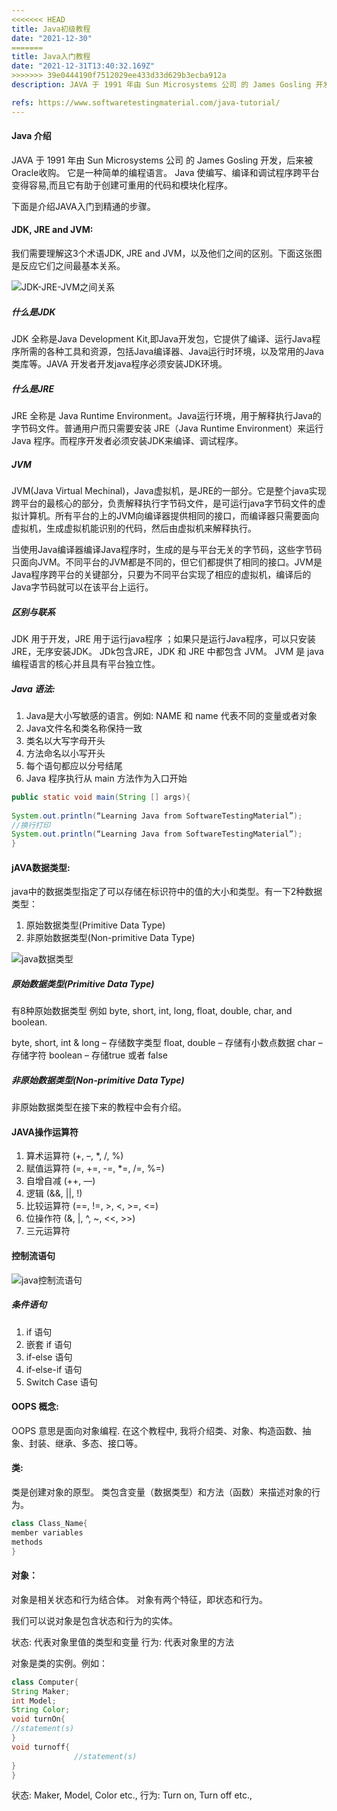 ```yaml
---
<<<<<<< HEAD
title: Java初级教程
date: "2021-12-30"
=======
title: Java入门教程
date: "2021-12-31T13:40:32.169Z"
>>>>>>> 39e0444190f7512029ee433d33d629b3ecba912a
description: JAVA 于 1991 年由 Sun Microsystems 公司 的 James Gosling 开发，后来被Oracle收购。 它是一种简单的编程语言。 Java 使编写、编译和调试程序跨平台变得容易,而且它有助于创建可重用的代码和模块化程序。

refs: https://www.softwaretestingmaterial.com/java-tutorial/
---
```


#### Java 介绍

JAVA 于 1991 年由 Sun Microsystems 公司 的 James Gosling 开发，后来被Oracle收购。 它是一种简单的编程语言。 Java 使编写、编译和调试程序跨平台变得容易,而且它有助于创建可重用的代码和模块化程序。

下面是介绍JAVA入门到精通的步骤。

#### JDK, JRE and JVM:
我们需要理解这3个术语JDK, JRE and JVM，以及他们之间的区别。下面这张图是反应它们之间最基本关系。

![JDK-JRE-JVM之间关系](./images/JDK-JRE-JVM-Illustration.webp)

##### 什么是JDK

JDK 全称是Java Development Kit,即Java开发包，它提供了编译、运行Java程序所需的各种工具和资源，包括Java编译器、Java运行时环境，以及常用的Java类库等。JAVA 开发者开发java程序必须安装JDK环境。

##### 什么是JRE 

JRE  全称是 Java Runtime Environment。Java运行环境，用于解释执行Java的字节码文件。普通用户而只需要安装 JRE（Java Runtime Environment）来运行 Java 程序。而程序开发者必须安装JDK来编译、调试程序。

##### JVM 

JVM(Java Virtual Mechinal)，Java虚拟机，是JRE的一部分。它是整个java实现跨平台的最核心的部分，负责解释执行字节码文件，是可运行java字节码文件的虚拟计算机。所有平台的上的JVM向编译器提供相同的接口，而编译器只需要面向虚拟机，生成虚拟机能识别的代码，然后由虚拟机来解释执行。

当使用Java编译器编译Java程序时，生成的是与平台无关的字节码，这些字节码只面向JVM。不同平台的JVM都是不同的，但它们都提供了相同的接口。JVM是Java程序跨平台的关键部分，只要为不同平台实现了相应的虚拟机，编译后的Java字节码就可以在该平台上运行。

##### 区别与联系

JDK 用于开发，JRE 用于运行java程序 ；如果只是运行Java程序，可以只安装JRE，无序安装JDK。
JDk包含JRE，JDK 和 JRE 中都包含 JVM。
JVM 是 java 编程语言的核心并且具有平台独立性。

##### Java 语法:
1. Java是大小写敏感的语言。例如: NAME 和 name  代表不同的变量或者对象
2. Java文件名和类名称保持一致
3. 类名以大写字母开头
4. 方法命名以小写开头
5. 每个语句都应以分号结尾
6. Java 程序执行从 main 方法作为入口开始 

```java
public static void main(String [] args){
 
System.out.println(“Learning Java from SoftwareTestingMaterial”);
//换行打印
System.out.println(“Learning Java from SoftwareTestingMaterial”);
}
```

#### jAVA数据类型:
java中的数据类型指定了可以存储在标识符中的值的大小和类型。有一下2种数据类型：
1. 原始数据类型(Primitive Data Type)
2. 非原始数据类型(Non-primitive Data Type)

![java数据类型](./images/Data-Types.webp)

##### 原始数据类型(Primitive Data Type)
有8种原始数据类型 例如 byte, short, int, long, float, double, char, and boolean.

byte, short, int & long – 存储数字类型
float, double – 存储有小数点数据
char – 存储字符
boolean – 存储true 或者 false

##### 非原始数据类型(Non-primitive Data Type)
非原始数据类型在接下来的教程中会有介绍。

#### JAVA操作运算符

1. 算术运算符 (+, –, *, /, %)
2. 赋值运算符 (=, +=, -=, *=, /=, %=)
3. 自增自减 (++, —)
4. 逻辑 (&&, ||, !)
5. 比较运算符 (==, !=, >, <, >=, <=)
6. 位操作符 (&, |, ^, ~, <<, >>)
7. 三元运算符

#### 控制流语句

![java控制流语句](./images/Control-Statements.webp)

##### 条件语句
1. if 语句
2. 嵌套 if 语句
3. if-else 语句
4. if-else-if 语句
5. Switch Case 语句


#### OOPS 概念:
OOPS 意思是面向对象编程. 在这个教程中, 我将介绍类、对象、构造函数、抽象、封装、继承、多态、接口等。 

#### 类:
类是创建对象的原型。 类包含变量（数据类型）和方法（函数）来描述对象的行为。

```java
class Class_Name{
member variables
methods
}
```
#### 对象：
对象是相关状态和行为结合体。 对象有两个特征，即状态和行为。

我们可以说对象是包含状态和行为的实体。

状态: 代表对象里值的类型和变量
行为: 代表对象里的方法

对象是类的实例。例如：
```java
class Computer{
String Maker;
int Model;
String Color;
void turnOn{
//statement(s)
}
void turnoff{
              //statement(s)
}
}
```

状态: Maker, Model, Color etc.,
行为: Turn on, Turn off etc.,

